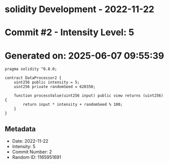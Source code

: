 ﻿# solidity Development - 2022-11-22
# Commit #2 - Intensity Level: 5
# Generated on: 2025-06-07 09:55:39
```solidity
pragma solidity ^0.8.0;

contract DataProcessor2 {
    uint256 public intensity = 5;
    uint256 private randomSeed = 620350;

    function processValue(uint256 input) public view returns (uint256) {
        return input * intensity + randomSeed % 100;
    }
}
```
## Metadata
- Date: 2022-11-22
- Intensity: 5
- Commit Number: 2
- Random ID: 1165951691
